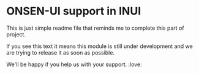 # ONSEN-UI support in INUI

This is just simple readme file that reminds me to complete this part of project.

If you see this text it means this module is still under development and we are  trying to release it as soon as possible.

We'll be happy if you help us with your support. :love:
